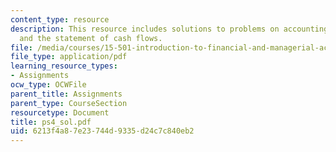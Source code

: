 ```yaml
---
content_type: resource
description: This resource includes solutions to problems on accounting for inventory
  and the statement of cash flows.
file: /media/courses/15-501-introduction-to-financial-and-managerial-accounting-spring-2004/6213f4a87e23744d9335d24c7c840eb2_ps4_sol.pdf
file_type: application/pdf
learning_resource_types:
- Assignments
ocw_type: OCWFile
parent_title: Assignments
parent_type: CourseSection
resourcetype: Document
title: ps4_sol.pdf
uid: 6213f4a8-7e23-744d-9335-d24c7c840eb2
---
```

